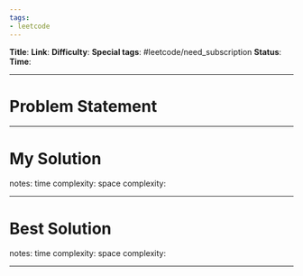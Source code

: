 ```yaml
---
tags:
- leetcode
---
```

**Title**: 
**Link**: 
**Difficulty**: 
**Special tags**: #leetcode/need_subscription 
**Status**: 
**Time**: 

---
# Problem Statement

---
# My Solution

notes: 
time complexity: 
space complexity: 

---
# Best Solution

notes: 
time complexity: 
space complexity: 

---

